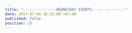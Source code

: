 ```yaml
---
title: "---------------WEDNESDAY EVENTS---------------"
date: 2017-07-04 16:32:00 +07:00
published: false
position: 23
---
```


